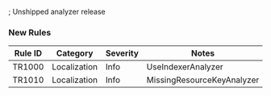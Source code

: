 ﻿; Unshipped analyzer release

### New Rules

Rule ID | Category | Severity | Notes
--------|----------|----------|--------------------
TR1000 | Localization | Info | UseIndexerAnalyzer
TR1010 | Localization | Info | MissingResourceKeyAnalyzer

